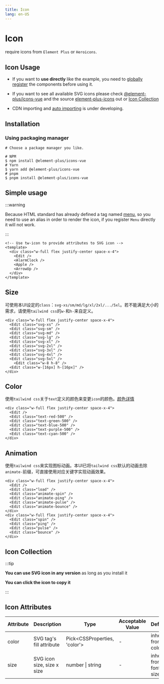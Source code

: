 ```yaml
---
title: Icon
lang: en-US
---
```


# Icon

require icons from `Element Plus` or `Heroicons`.

## Icon Usage

- If you want to **use directly** like the example, you need to [globally register](https://v3.vuejs.org/guide/component-registration.html#global-registration) the components before using it.

- If you want to see all available SVG icons please check [@element-plus/icons-vue](https://unpkg.com/browse/@element-plus/icons-vue@latest/dist/es/) and the source [element-plus-icons](https://github.com/element-plus/element-plus-icons) out or [Icon Collection](#icons-collection)

- CDN importing and [auto importing](https://github.com/antfu/unplugin-icons) is under developing.

## Installation

### Using packaging manager

```shell
# Choose a package manager you like.

# NPM
$ npm install @element-plus/icons-vue
# Yarn
$ yarn add @element-plus/icons-vue
# pnpm
$ pnpm install @element-plus/icons-vue
```

## Simple usage

:::warning

Because HTML standard has already defined a tag named [menu](https://developer.mozilla.org/en-US/docs/Web/HTML/Element/menu),
so you need to use an alias in order to render the icon, if you register `Menu` directly it will not work.

:::

```vue
<!-- Use tw-icon to provide attributes to SVG icon -->
<template>
  <div class="w-full flex justify-center space-x-4">
    <Edit />
    <AlarmClock />
    <Apple />
    <ArrowUp />
  </div>
</template>
```

<script setup>
import { Edit, AlarmClock, Apple,  Share, ArrowUp, Delete, Search, Loading } from '@element-plus/icons-vue'
</script>


<div class="w-full flex justify-center space-x-4">
  <Edit />
  <AlarmClock />
  <Apple />
  <ArrowUp />
</div>

## Size
可使用本UI设定的`class`：`svg-xs/sm/md/lg/xl/2xl/.../5xl`。若不能满足大小的需求，请使用`tailwind css`的`w-`和`h-`来自定义。

```vue
<div class="w-full flex justify-center space-x-4">
  <Edit class="svg-xs" />
  <Edit class="svg-sm" />
  <Edit class="svg-md" />
  <Edit class="svg-lg" />
  <Edit class="svg-xl" />
  <Edit class="svg-2xl" />
  <Edit class="svg-3xl" />
  <Edit class="svg-4xl" />
  <Edit class="svg-5xl" />
    <Edit class="w-8 h-8" />
  <Edit class="w-[16px] h-[16px]" />
</div>
```

<div class="w-full flex justify-center space-x-4">
  <Edit class="svg-xs" />
  <Edit class="svg-sm" />
  <Edit class="svg-md" />
  <Edit class="svg-lg" />
  <Edit class="svg-xl" />
  <Edit class="svg-2xl" />
  <Edit class="svg-3xl" />
  <Edit class="svg-4xl" />
  <Edit class="svg-5xl" />
  <Edit class="w-8 h-8" />
  <Edit class="w-[16px] h-[16px]" />
</div>

## Color
使用`tailwind css`关于`text`定义的颜色来变更`icon`的颜色。[颜色详情](color.md)

```vue
<div class="w-full flex justify-center space-x-4">
  <Edit />
  <Edit class="text-red-500" />
  <Edit class="text-green-500" />
  <Edit class="text-blue-500" />
  <Edit class="text-purple-500" />
  <Edit class="text-cyan-500" />
</div>
```

<div class="w-full flex justify-center space-x-4">
  <Edit />
  <Edit class="text-red-500" />
  <Edit class="text-green-500" />
  <Edit class="text-blue-500" />
  <Edit class="text-purple-500" />
  <Edit class="text-cyan-500" />
</div>

## Animation
使用`tailwind css`来实现图标动画。本UI已将`tailwind css`默认的动画去除`animate-`前缀，可直接使用对应关键字实现动画效果。

```vue
<div class="w-full flex justify-center space-x-4">
  <Edit />
  <Edit class="load" />
  <Edit class="animate-spin" />
  <Edit class="animate-ping" />
  <Edit class="animate-pulse" />
  <Edit class="animate-bounce" />
</div>
<div class="w-full flex justify-center space-x-4">
  <Edit class="spin" />
  <Edit class="ping" />
  <Edit class="pulse" />
  <Edit class="bounce" />
</div>
```

<div class="w-full flex justify-center space-x-4">
  <Edit />
  <Edit class="load" />
  <Edit class="animate-spin" />
  <Edit class="animate-ping" />
  <Edit class="animate-pulse" />
  <Edit class="animate-bounce" />
</div>
<div class="w-full flex justify-center space-x-4 mt-4">
  <Edit class="spin" />
  <Edit class="ping" />
  <Edit class="pulse" />
  <Edit class="bounce" />
</div>


## Icon Collection

:::tip

**You can use SVG icon in any version** as long as you install it

**You can click the icon to copy it**

:::

<IconList />

## Icon Attributes

| Attribute | Description                | Type                           | Acceptable Value | Default                |
| --------- | -------------------------- | ------------------------------ | ---------------- | ---------------------- |
| color     | SVG tag's fill attribute   | Pick\<CSSProperties, 'color'\> | -                | inherit from color     |
| size      | SVG icon size, size x size | number \| string               | -                | inherit from font size |

